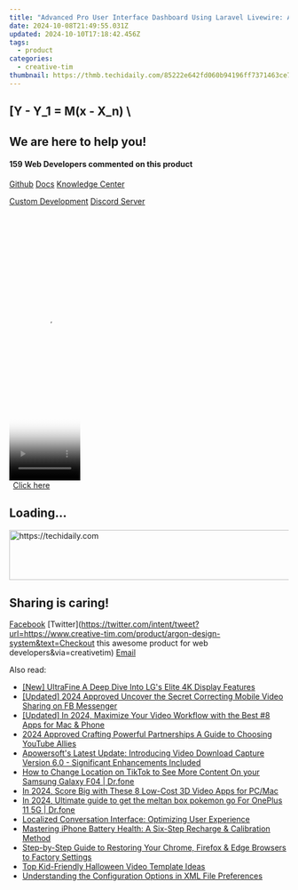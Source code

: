 ```yaml
---
title: "Advanced Pro User Interface Dashboard Using Laravel Livewire: A Joint Venture by Creative Tim & UPDIVISION"
date: 2024-10-08T21:49:55.031Z
updated: 2024-10-10T17:18:42.456Z
tags:
  - product
categories:
  - creative-tim
thumbnail: https://thmb.techidaily.com/85222e642fd060b94196ff7371463ce7792d618f66f107a750ec12115071e0dc.jpg
---
```


## \[Y - Y_1 = M(x - X_n) \

## We are here to help you!

#### 159 Web Developers commented on this product

[Github](https://github.com/creativetimofficial/argon-design-system) [Docs](https://tools.techidaily.com/creative-tim/products/) [Knowledge Center](https://tools.techidaily.com/creative-tim/products/) 

[Custom Development](https://tools.techidaily.com/creative-tim/products/) [Discord Server](https://discord.com/invite/FhCJCaHdQa) 

<!-- affiliate ads begin -->
<span id="1977023">
					<video width="128" height="480" style="cursor:pointer"
           poster="//a.impactradius-go.com/display-clicktoplayimage/1977023.png"
           onclick="if(!this.playClicked){this.play();this.setAttribute('controls',true);this.playClicked=true;}">
	   <source src="//a.impactradius-go.com/display-ad/22993-1977023">
	   <img src="//a.impactradius-go.com/display-clicktoplayimage/1977023.png" style="border: none; height: 100%; width: 100%; object-fit: contain">
	</video>
	<div style="width:80px;text-align:center"><a href="javascript:window.open(decodeURIComponent('https%3A%2F%2Fhomestyler.sjv.io%2Fc%2F5597632%2F1977023%2F22993'), '_blank');void(0);">Click here</a></div>
</span>
<img height="0" width="0" src="https://imp.pxf.io/i/5597632/1977023/22993" style="position:absolute;visibility:hidden;" border="0" />
<!-- affiliate ads end -->

## Loading...

<!-- affiliate ads begin -->
<a href="https://ephamedtechinc.pxf.io/c/5597632/2137223/26400" target="_top" id="2137223">
  <img src="//a.impactradius-go.com/display-ad/26400-2137223" border="0" alt="https://techidaily.com" width="728" height="90"/>
</a>
<img height="0" width="0" src="https://ephamedtechinc.pxf.io/i/5597632/2137223/26400" style="position:absolute;visibility:hidden;" border="0" />
<!-- affiliate ads end -->

## Sharing is caring!

[Facebook](https://www.facebook.com/sharer/sharer.php?u=https://www.creative-tim.com/product/argon-design-system?src=sdkpreparse) [Twitter](https://twitter.com/intent/tweet?url=https://www.creative-tim.com/product/argon-design-system&text=Checkout this awesome product for web developers&via=creativetim) [Email](https://tools.techidaily.com/creative-tim/products/)

<ins class="adsbygoogle"
     style="display:block"
     data-ad-format="autorelaxed"
     data-ad-client="ca-pub-7571918770474297"
     data-ad-slot="1223367746"></ins>

<ins class="adsbygoogle"
     style="display:block"
     data-ad-client="ca-pub-7571918770474297"
     data-ad-slot="8358498916"
     data-ad-format="auto"
     data-full-width-responsive="true"></ins>

<span class="atpl-alsoreadstyle">Also read:</span>
<div><ul>
<li><a href="https://some-tips.techidaily.com/new-ultrafine-a-deep-dive-into-lgs-elite-4k-display-features/"><u>[New] UltraFine A Deep Dive Into LG's Elite 4K Display Features</u></a></li>
<li><a href="https://facebook-video-files.techidaily.com/updated-2024-approved-uncover-the-secret-correcting-mobile-video-sharing-on-fb-messenger/"><u>[Updated] 2024 Approved Uncover the Secret Correcting Mobile Video Sharing on FB Messenger</u></a></li>
<li><a href="https://fox-cloud.techidaily.com/updated-in-2024-maximize-your-video-workflow-with-the-best-8-apps-for-mac-and-phone/"><u>[Updated] In 2024, Maximize Your Video Workflow with the Best #8 Apps for Mac & Phone</u></a></li>
<li><a href="https://youtube-web.techidaily.com/approved-crafting-powerful-partnerships-a-guide-to-choosing-youtube-allies/"><u>2024 Approved Crafting Powerful Partnerships A Guide to Choosing YouTube Allies</u></a></li>
<li><a href="https://fox-tips.techidaily.com/apowersofts-latest-update-introducing-video-download-capture-version-60-significant-enhancements-included/"><u>Apowersoft's Latest Update: Introducing Video Download Capture Version 6.0 - Significant Enhancements Included</u></a></li>
<li><a href="https://location-social.techidaily.com/how-to-change-location-on-tiktok-to-see-more-content-on-your-samsung-galaxy-f04-drfone-by-drfone-virtual-android/"><u>How to Change Location on TikTok to See More Content On your Samsung Galaxy F04 | Dr.fone</u></a></li>
<li><a href="https://extra-approaches.techidaily.com/in-2024-score-big-with-these-8-low-cost-3d-video-apps-for-pcmac/"><u>In 2024, Score Big with These 8 Low-Cost 3D Video Apps for PC/Mac</u></a></li>
<li><a href="https://android-pokemon-go.techidaily.com/in-2024-ultimate-guide-to-get-the-meltan-box-pokemon-go-for-oneplus-11-5g-drfone-by-drfone-virtual-android/"><u>In 2024, Ultimate guide to get the meltan box pokemon go For OnePlus 11 5G | Dr.fone</u></a></li>
<li><a href="https://fox-tips.techidaily.com/localized-conversation-interface-optimizing-user-experience/"><u>Localized Conversation Interface: Optimizing User Experience</u></a></li>
<li><a href="https://fox-that.techidaily.com/mastering-iphone-battery-health-a-six-step-recharge-and-calibration-method/"><u>Mastering iPhone Battery Health: A Six-Step Recharge & Calibration Method</u></a></li>
<li><a href="https://fox-tips.techidaily.com/step-by-step-guide-to-restoring-your-chrome-firefox-and-edge-browsers-to-factory-settings/"><u>Step-by-Step Guide to Restoring Your Chrome, Firefox & Edge Browsers to Factory Settings</u></a></li>
<li><a href="https://fox-tips.techidaily.com/top-kid-friendly-halloween-video-template-ideas/"><u>Top Kid-Friendly Halloween Video Template Ideas</u></a></li>
<li><a href="https://fox-tips.techidaily.com/understanding-the-configuration-options-in-xml-file-preferences/"><u>Understanding the Configuration Options in XML File Preferences</u></a></li>
</ul></div>

